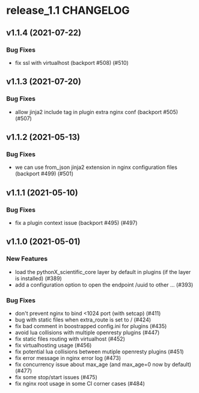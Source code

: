 # release_1.1 CHANGELOG

## v1.1.4 (2021-07-22)

### Bug Fixes

- fix ssl with virtualhost (backport #508) (#510)

## v1.1.3 (2021-07-20)

### Bug Fixes

- allow jinja2 include tag in plugin extra nginx conf (backport #505) (#507)

## v1.1.2 (2021-05-13)

### Bug Fixes

- we can use from_json jinja2 extension in nginx configuration files (backport #499) (#501)

## v1.1.1 (2021-05-10)

### Bug Fixes

- fix a plugin context issue (backport #495) (#497)

## v1.1.0 (2021-05-01)

### New Features

- load the pythonX_scientific_core layer by default in plugins (if the layer is installed) (#389)
- add a configuration option to open the endpoint /uuid to other … (#393)

### Bug Fixes

- don't prevent nginx to bind <1024 port (with setcap) (#411)
- bug with static files when extra_route is set to / (#424)
- fix bad comment in boostrapped config.ini for plugins (#435)
- avoid lua collisions with multiple openresty plugins (#447)
- fix static files routing with virtualhost (#452)
- fix virtualhosting usage (#456)
- fix potential lua collisions between mutiple openresty plugins (#451)
- fix error message in nginx error log (#473)
- fix concurrency issue about max_age (and max_age=0 now by default) (#477)
- fix some stop/start issues (#475)
- fix nginx root usage in some CI corner cases (#484)


